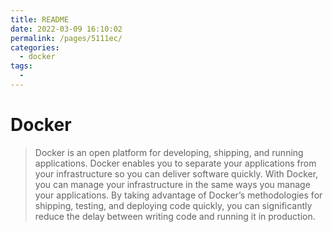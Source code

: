 ```yaml
---
title: README
date: 2022-03-09 16:10:02
permalink: /pages/5111ec/
categories:
  - docker
tags:
  - 
---
```



# Docker

> Docker is an open platform for developing, shipping, and running applications. Docker enables you to separate your applications from your infrastructure so you can deliver software quickly. With Docker, you can manage your infrastructure in the same ways you manage your applications. By taking advantage of Docker’s methodologies for shipping, testing, and deploying code quickly, you can significantly reduce the delay between writing code and running it in production.